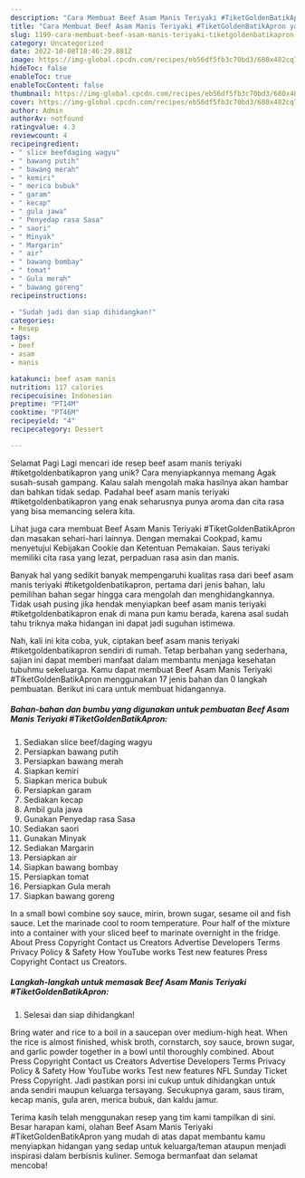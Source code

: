 ```yaml
---
description: "Cara Membuat Beef Asam Manis Teriyaki #TiketGoldenBatikApron yang Lezat Sekali"
title: "Cara Membuat Beef Asam Manis Teriyaki #TiketGoldenBatikApron yang Lezat Sekali"
slug: 1199-cara-membuat-beef-asam-manis-teriyaki-tiketgoldenbatikapron-yang-lezat-sekali
category: Uncategorized
date: 2022-10-08T18:46:29.881Z
image: https://img-global.cpcdn.com/recipes/eb56df5fb3c70bd3/680x482cq70/beef-asam-manis-teriyaki-tiketgoldenbatikapron-foto-resep-utama.jpg
hideToc: false
enableToc: true
enableTocContent: false
thumbnail: https://img-global.cpcdn.com/recipes/eb56df5fb3c70bd3/680x482cq70/beef-asam-manis-teriyaki-tiketgoldenbatikapron-foto-resep-utama.jpg
cover: https://img-global.cpcdn.com/recipes/eb56df5fb3c70bd3/680x482cq70/beef-asam-manis-teriyaki-tiketgoldenbatikapron-foto-resep-utama.jpg
author: Admin
authorAv: notfound
ratingvalue: 4.3
reviewcount: 4
recipeingredient:
- " slice beefdaging wagyu"
- " bawang putih"
- " bawang merah"
- " kemiri"
- " merica bubuk"
- " garam"
- " kecap"
- " gula jawa"
- " Penyedap rasa Sasa"
- " saori"
- " Minyak"
- " Margarin"
- " air"
- " bawang bombay"
- " tomat"
- " Gula merah"
- " bawang goreng"
recipeinstructions:

- "Sudah jadi dan siap dihidangkan!"
categories:
- Resep
tags:
- beef
- asam
- manis

katakunci: beef asam manis 
nutrition: 117 calories
recipecuisine: Indonesian
preptime: "PT14M"
cooktime: "PT46M"
recipeyield: "4"
recipecategory: Dessert

---
```



Selamat Pagi Lagi mencari ide resep beef asam manis teriyaki #tiketgoldenbatikapron yang unik? Cara menyiapkannya memang Agak susah-susah gampang. Kalau salah mengolah maka hasilnya akan hambar dan bahkan tidak sedap. Padahal beef asam manis teriyaki #tiketgoldenbatikapron yang enak seharusnya punya aroma dan cita rasa yang bisa memancing selera kita.


Lihat juga cara membuat Beef Asam Manis Teriyaki #TiketGoldenBatikApron dan masakan sehari-hari lainnya. Dengan memakai Cookpad, kamu menyetujui Kebijakan Cookie dan Ketentuan Pemakaian. Saus teriyaki memiliki cita rasa yang lezat, perpaduan rasa asin dan manis.

Banyak hal yang sedikit banyak mempengaruhi kualitas rasa dari beef asam manis teriyaki #tiketgoldenbatikapron, pertama dari jenis bahan, lalu pemilihan bahan segar hingga cara mengolah dan menghidangkannya. Tidak usah pusing jika hendak menyiapkan beef asam manis teriyaki #tiketgoldenbatikapron enak di mana pun kamu berada, karena asal sudah tahu triknya maka hidangan ini dapat jadi suguhan istimewa.


Nah, kali ini kita coba, yuk, ciptakan beef asam manis teriyaki #tiketgoldenbatikapron sendiri di rumah. Tetap berbahan yang sederhana, sajian ini dapat memberi manfaat dalam membantu menjaga kesehatan tubuhmu sekeluarga. Kamu dapat membuat Beef Asam Manis Teriyaki #TiketGoldenBatikApron menggunakan 17 jenis bahan dan 0 langkah pembuatan. Berikut ini cara untuk membuat hidangannya.

<!--inarticleads1-->

##### Bahan-bahan dan bumbu yang digunakan untuk pembuatan Beef Asam Manis Teriyaki #TiketGoldenBatikApron:

1. Sediakan  slice beef/daging wagyu
1. Persiapkan  bawang putih
1. Persiapkan  bawang merah
1. Siapkan  kemiri
1. Siapkan  merica bubuk
1. Persiapkan  garam
1. Sediakan  kecap
1. Ambil  gula jawa
1. Gunakan  Penyedap rasa Sasa
1. Sediakan  saori
1. Gunakan  Minyak
1. Sediakan  Margarin
1. Persiapkan  air
1. Siapkan  bawang bombay
1. Persiapkan  tomat
1. Persiapkan  Gula merah
1. Siapkan  bawang goreng


In a small bowl combine soy sauce, mirin, brown sugar, sesame oil and fish sauce. Let the marinade cool to room temperature. Pour half of the mixture into a container with your sliced beef to marinate overnight in the fridge. About Press Copyright Contact us Creators Advertise Developers Terms Privacy Policy &amp; Safety How YouTube works Test new features Press Copyright Contact us Creators. 

<!--inarticleads2-->

##### Langkah-langkah untuk memasak Beef Asam Manis Teriyaki #TiketGoldenBatikApron:


1. Selesai dan siap dihidangkan!

Bring water and rice to a boil in a saucepan over medium-high heat. When the rice is almost finished, whisk broth, cornstarch, soy sauce, brown sugar, and garlic powder together in a bowl until thoroughly combined. About Press Copyright Contact us Creators Advertise Developers Terms Privacy Policy &amp; Safety How YouTube works Test new features NFL Sunday Ticket Press Copyright. Jadi pastikan porsi ini cukup untuk dihidangkan untuk anda sendiri maupun keluarga tersayang. Secukupnya garam, saus tiram, kecap manis, gula aren, merica bubuk, dan kaldu jamur. 

Terima kasih telah menggunakan resep yang tim kami tampilkan di sini. Besar harapan kami, olahan Beef Asam Manis Teriyaki #TiketGoldenBatikApron yang mudah di atas dapat membantu kamu menyiapkan hidangan yang sedap untuk keluarga/teman ataupun menjadi inspirasi dalam berbisnis kuliner. Semoga bermanfaat dan selamat mencoba!
